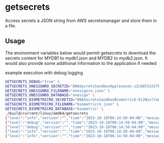 # getsecrets

Access secrets a JSON string from AWS secretsmanager and store them in a file.

## Usage
The environment variables below would permit getsecrets to download the secrets content for MYDB1 to mydb1.json and MYDB2 to mydb2.json. It would also provide some additional information to the application if needed

example execution with debug logging
```bash
GETSECRETS_DEBUG="true" \
GETSECRETS_ONESIGNRO_SECRETID="DNASecretsSandboxApplexones-zZcO0lSih1TE" \
GETSECRETS_ONESIGNRO_FILENAME="onesignro.json" \
GETSECRETS_ONESIGNRO_DATABASE="onesign" \
GETSECRETS_BIOMETRICRO_SECRETID="DNASecretsSandboxBiometricb-Ez2NzslYaGgI" \
GETSECRETS_BIOMETRICRO_FILENAME="biometricro.json" \
GETSECRETS_BIOMETRICRO_DATABASE="biometric" \
./build/current/linux/amd64/getsecrets
{"level":"info","version":"","time":"2023-10-18T06:14:50-04:00","message":"starting"}
{"level":"debug","version":"","time":"2023-10-18T06:14:50-04:00","message":"will lookup DNASecretsSandboxBiometricb-Ez2NzslYaGgI for BIOMETRICRO and write it to biometricro.json"}
{"level":"debug","version":"","time":"2023-10-18T06:14:50-04:00","message":"will lookup DNASecretsSandboxApplexones-zZcO0lSih1TE for ONESIGNRO and write it to onesignro.json"}
{"level":"info","version":"","time":"2023-10-18T06:14:50-04:00","message":"wrote ONESIGNRO - DNASecretsSandboxApplexones-zZcO0lSih1TE to onesignro.json"}
{"level":"info","version":"","time":"2023-10-18T06:14:50-04:00","message":"wrote BIOMETRICRO - DNASecretsSandboxBiometricb-Ez2NzslYaGgI to biometricro.json"}
```